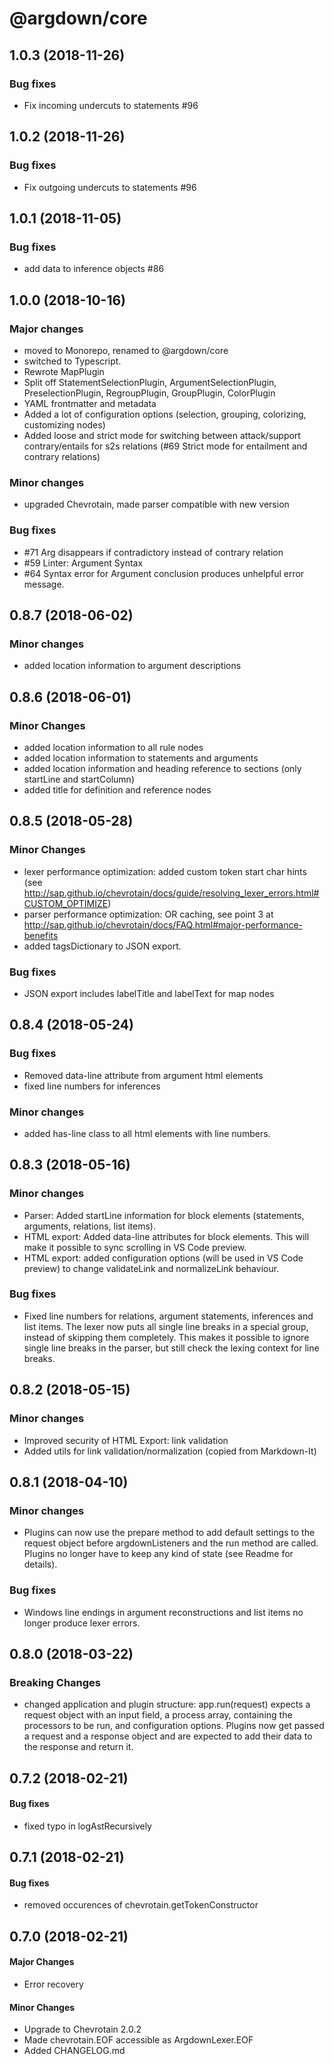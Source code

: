 # @argdown/core

## 1.0.3 (2018-11-26)

### Bug fixes

* Fix incoming undercuts to statements #96

## 1.0.2 (2018-11-26)

### Bug fixes

* Fix outgoing undercuts to statements #96

## 1.0.1 (2018-11-05)

### Bug fixes

* add data to inference objects #86

## 1.0.0 (2018-10-16)

### Major changes

* moved to Monorepo, renamed to @argdown/core
* switched to Typescript.
* Rewrote MapPlugin
* Split off StatementSelectionPlugin, ArgumentSelectionPlugin, PreselectionPlugin, RegroupPlugin, GroupPlugin, ColorPlugin
* YAML frontmatter and metadata
* Added a lot of configuration options (selection, grouping, colorizing, customizing nodes)
* Added loose and strict mode for switching between attack/support contrary/entails for s2s relations (#69 Strict mode for entailment and contrary relations)

### Minor changes

* upgraded Chevrotain, made parser compatible with new version

### Bug fixes

* #71 Arg disappears if contradictory instead of contrary relation
* #59 Linter: Argument Syntax
* #64 Syntax error for Argument conclusion produces unhelpful error message.

## 0.8.7 (2018-06-02)

### Minor changes

* added location information to argument descriptions

## 0.8.6 (2018-06-01)

### Minor Changes

* added location information to all rule nodes
* added location information to statements and arguments
* added location information and heading reference to sections (only startLine and startColumn)
* added title for definition and reference nodes

## 0.8.5 (2018-05-28)

### Minor Changes

* lexer performance optimization: added custom token start char hints (see http://sap.github.io/chevrotain/docs/guide/resolving_lexer_errors.html#CUSTOM_OPTIMIZE)
* parser performance optimization: OR caching, see point 3 at http://sap.github.io/chevrotain/docs/FAQ.html#major-performance-benefits
* added tagsDictionary to JSON export.

### Bug fixes

* JSON export includes labelTitle and labelText for map nodes

## 0.8.4 (2018-05-24)

### Bug fixes

* Removed data-line attribute from argument html elements
* fixed line numbers for inferences

### Minor changes

* added has-line class to all html elements with line numbers.

## 0.8.3 (2018-05-16)

### Minor changes

* Parser: Added startLine information for block elements (statements, arguments, relations, list items).
* HTML export: Added data-line attributes for block elements. This will make it possible to sync scrolling in VS Code preview.
* HTML export: added configuration options (will be used in VS Code preview) to change validateLink and normalizeLink behaviour.

### Bug fixes

* Fixed line numbers for relations, argument statements, inferences and list items. The lexer now puts all single line breaks in a special group, instead of skipping them completely. This makes it possible to ignore single line breaks in the parser, but still check the lexing context for line breaks.

## 0.8.2 (2018-05-15)

### Minor changes

* Improved security of HTML Export: link validation
* Added utils for link validation/normalization (copied from Markdown-It)

## 0.8.1 (2018-04-10)

### Minor changes

* Plugins can now use the prepare method to add default settings to the request object before argdownListeners and the run method are called. Plugins no longer have to keep any kind of state (see Readme for details).

### Bug fixes

* Windows line endings in argument reconstructions and list items no longer produce lexer errors.

## 0.8.0 (2018-03-22)

### Breaking Changes

* changed application and plugin structure: app.run(request) expects a request object with an input field, a process array, containing the processors to be run, and configuration options. Plugins now get passed a request and a response object and are expected to add their data to the response and return it.

## 0.7.2 (2018-02-21)

#### Bug fixes

* fixed typo in logAstRecursively

## 0.7.1 (2018-02-21)

#### Bug fixes

* removed occurences of chevrotain.getTokenConstructor

## 0.7.0 (2018-02-21)

#### Major Changes

* Error recovery

#### Minor Changes

* Upgrade to Chevrotain 2.0.2
* Made chevrotain.EOF accessible as ArgdownLexer.EOF
* Added CHANGELOG.md

